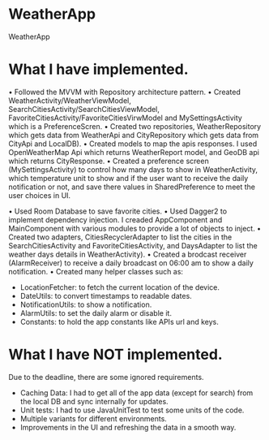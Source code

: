 # WeatherApp
WeatherApp

What I have implemented.
========================

• Followed the MVVM with Repository architecture pattern.
	• Created WeatherActivity/WeatherViewModel, SearchCitiesActivity/SearchCitiesViewModel, FavoriteCitiesActivity/FavoriteCitiesVirwModel and MySettingsActivity which is a PreferenceScren.
	• Created two repositories, WeatherRepository which gets data from WeatherApi and CityRepository which gets data from CityApi and LocalDB).
  • Created models to map the apis responses. I used OpenWeatherMap Api which returns WeatherReport model, and GeoDB api which returns CityResponse.
  • Created a preference screen (MySettingsActivity) to control how many days to show in WeatherActivity, which temperature unit to show and if the user want to receive the daily notification or not, and save there values in SharedPreference to meet the user choices in UI.

• Used Room Database to save favorite cities.
• Used Dagger2 to implement dependency injection. I creaded AppComponent and MainComponent with various modules to provide a lot of objects to inject.
• Created two adapters, CitiesRecyclerAdapter to list the cities in the SearchCitiesActivity and FavoriteCitiesActivity, and DaysAdapter to list the weather days details in WeatherActivity).
• Created a brodcast receiver (AlarmReceiver) to receive a daily broadcast on 06:00 am to show a daily notification.
• Created many helper classes such as:
  - LocationFetcher: to fetch the current location of the device.
  - DateUtils: to convert timestamps to readable dates.
  - NotificationUtils: to show a notification.
  - AlarmUtils: to set the daily alarm or disable it.
  - Constants: to hold the app constants like APIs url and keys.
  
What I have NOT implemented.
========================
Due to the deadline, there are some ignored requirements.

- Caching Data: I had to get all of the app data (except for search) from the local DB and sync internally for updates.
- Unit tests: I had to use JavaUnitTest to test some units of the code.
- Multiple variants for different environments.
- Improvements in the UI and refreshing the data in a smooth way.
